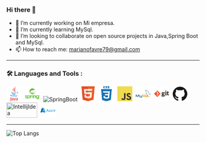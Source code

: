 ### Hi there 👋

<!--
**MarianoFavre/MarianoFavre** is a ✨ _special_ ✨ repository because its `README.md` (this file) appears on your GitHub profile.

Here are some ideas to get you started:
-->
- 🔭 I’m currently working on Mi empresa.
- 🌱 I’m currently learning MySql.
- 👯 I’m looking to collaborate on open source projects in Java,Spring Boot and MySql.
- 📫 How to reach me: marianofavre79@gmail.com

---

### :hammer_and_wrench: Languages and Tools :
<div>
  <img src="https://github.com/devicons/devicon/blob/master/icons/java/java-original-wordmark.svg" title="Java" alt="Java" width="40" height="40"/>&nbsp;
  <img src="https://github.com/devicons/devicon/blob/master/icons/spring/spring-original-wordmark.svg" title="Spring" alt="Spring" width="40" height="40"/>&nbsp;
  <img src="https://encrypted-tbn0.gstatic.com/images?q=tbn:ANd9GcQ0YWLG7jtSrowrRXF6Bw-_8UJ0cVtNQrAX6qy7WyVZi2zC7zgsM4ZEw-Vr0gvE5HhAtLg&usqp=CAU" title="SpringBoot" alt="SpringBoot" width="40" height="40"/>&nbsp;
  <img src="https://github.com/devicons/devicon/blob/master/icons/html5/html5-original.svg" title="HTML5" alt="HTML" width="40" height="40"/>&nbsp;
  <img src="https://github.com/devicons/devicon/blob/master/icons/css3/css3-plain-wordmark.svg"  title="CSS3" alt="CSS" width="40" height="40"/>&nbsp;  
  <img src="https://github.com/devicons/devicon/blob/master/icons/javascript/javascript-original.svg" title="JavaScript" alt="JavaScript" width="40" height="40"/>&nbsp;  
  <img src="https://github.com/devicons/devicon/blob/master/icons/mysql/mysql-original-wordmark.svg" title="MySQL"  alt="MySQL" width="40" height="40"/>&nbsp;
  <img src="https://github.com/devicons/devicon/blob/master/icons/git/git-original-wordmark.svg" title="Git" **alt="Git" width="40" height="40"/>&nbsp;
  <img src="https://github.com/devicons/devicon/blob/master/icons/github/github-original.svg" title="GitHub" **alt="GitHub" width="40" height="40"/>&nbsp;
  <img src="https://encrypted-tbn0.gstatic.com/images?q=tbn:ANd9GcT_1k7iQUl2NY-jvZTkPbtbTCf324nhFgzNgsyKsfOYPEGCORUdfZHw0nzKvPqA-3BIqM8&usqp=CAU" title="IntellijIdea" **alt="IntellijIdea" width="80" height="40"/>&nbsp;
  <img src="https://github.com/devicons/devicon/blob/master/icons/azure/azure-original-wordmark.svg" title="Azure" **alt="Azure" width="40" height="40"/>    
</div>

---

![Top Langs](https://github-readme-stats.vercel.app/api/top-langs/?username=marianofavre&layout=compact&theme=vision-friendly-dark)
